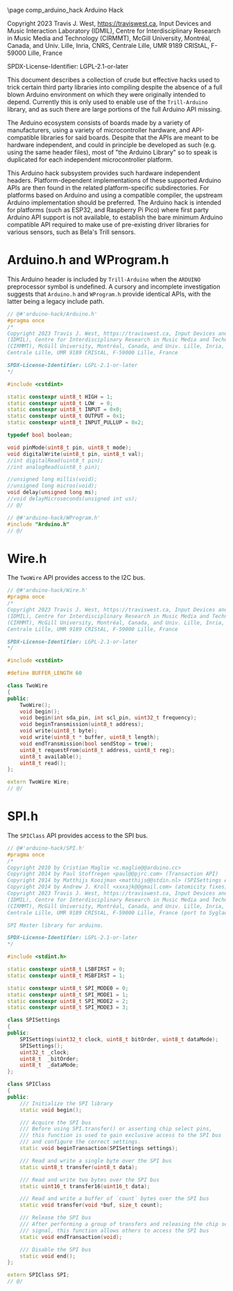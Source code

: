 \page comp_arduino_hack Arduino Hack

Copyright 2023 Travis J. West, https://traviswest.ca, Input Devices and Music Interaction Laboratory
(IDMIL), Centre for Interdisciplinary Research in Music Media and Technology
(CIRMMT), McGill University, Montréal, Canada, and Univ. Lille, Inria, CNRS,
Centrale Lille, UMR 9189 CRIStAL, F-59000 Lille, France

SPDX-License-Identifier: LGPL-2.1-or-later

This document describes a collection of crude but effective hacks used to trick
certain third party libraries into compiling despite the absence of a full
blown Arduino environment on which they were originally intended to depend.
Currently this is only used to enable use of the `Trill-Arduino` library, and
as such there are large portions of the full Arduino API missing.

The Arduino ecosystem consists of boards made by a variety of manufacturers,
using a variety of microcontroller hardware, and API-compatible libraries for
said boards. Despite that the APIs are meant to be hardware independent, and
could in principle be developed as such (e.g. using the same header files),
most of "the Arduino Library" so to speak is duplicated for each independent
microcontroller platform.

This Arduino hack subsystem provides such hardware independent headers.
Platform-dependent implementations of these supported Arduino APIs are then
found in the related platform-specific subdirectories. For platforms based on
Arduino and using a compatible compiler, the upstream Arduino implementation
should be preferred. The Arduino hack is intended for platforms (such as ESP32,
and Raspberry Pi Pico) where first party Arduino API support is not available,
to establish the bare minimum Arduino compatible API required to make use of
pre-existing driver libraries for various sensors, such as Bela's Trill sensors.

# Arduino.h and WProgram.h

This Arduino header is included by `Trill-Arduino` when the `ARDUINO`
preprocessor symbol is undefined. A cursory and incomplete investigation
suggests that `Arduino.h` and `WProgram.h` provide identical APIs, with
the latter being a legacy include path.

```cpp
// @#'arduino-hack/Arduino.h'
#pragma once
/*
Copyright 2023 Travis J. West, https://traviswest.ca, Input Devices and Music Interaction Laboratory
(IDMIL), Centre for Interdisciplinary Research in Music Media and Technology
(CIRMMT), McGill University, Montréal, Canada, and Univ. Lille, Inria, CNRS,
Centrale Lille, UMR 9189 CRIStAL, F-59000 Lille, France

SPDX-License-Identifier: LGPL-2.1-or-later
*/

#include <cstdint>

static constexpr uint8_t HIGH = 1;
static constexpr uint8_t LOW  = 0;
static constexpr uint8_t INPUT = 0x0;
static constexpr uint8_t OUTPUT = 0x1;
static constexpr uint8_t INPUT_PULLUP = 0x2;

typedef bool boolean;

void pinMode(uint8_t pin, uint8_t mode);
void digitalWrite(uint8_t pin, uint8_t val);
//int digitalRead(uint8_t pin);
//int analogRead(uint8_t pin);

//unsigned long millis(void);
//unsigned long micros(void);
void delay(unsigned long ms);
//void delayMicroseconds(unsigned int us);
// @/

// @#'arduino-hack/WProgram.h'
#include "Arduino.h"
// @/
```

# Wire.h

The `TwoWire` API provides access to the I2C bus.

```cpp
// @#'arduino-hack/Wire.h'
#pragma once
/*
Copyright 2023 Travis J. West, https://traviswest.ca, Input Devices and Music Interaction Laboratory
(IDMIL), Centre for Interdisciplinary Research in Music Media and Technology
(CIRMMT), McGill University, Montréal, Canada, and Univ. Lille, Inria, CNRS,
Centrale Lille, UMR 9189 CRIStAL, F-59000 Lille, France

SPDX-License-Identifier: LGPL-2.1-or-later
*/

#include <cstdint>

#define BUFFER_LENGTH 60

class TwoWire
{
public:
	TwoWire();
	void begin();
	void begin(int sda_pin, int scl_pin, uint32_t frequency);
	void beginTransmission(uint8_t address);
	void write(uint8_t byte);
	void write(uint8_t * buffer, uint8_t length);
	void endTransmission(bool sendStop = true);
	uint8_t requestFrom(uint8_t address, uint8_t reg);
	uint8_t available();
	uint8_t read();
};

extern TwoWire Wire;
// @/
```

# SPI.h

The `SPIClass` API provides access to the SPI bus.

```cpp
// @#'arduino-hack/SPI.h'
#pragma once
/*
Copyright 2010 by Cristian Maglie <c.maglie@@arduino.cc>
Copyright 2014 by Paul Stoffregen <paul@@pjrc.com> (Transaction API)
Copyright 2014 by Matthijs Kooijman <matthijs@@stdin.nl> (SPISettings AVR)
Copyright 2014 by Andrew J. Kroll <xxxajk@@gmail.com> (atomicity fixes)
Copyright 2023 Travis J. West, https://traviswest.ca, Input Devices and Music Interaction Laboratory
(IDMIL), Centre for Interdisciplinary Research in Music Media and Technology
(CIRMMT), McGill University, Montréal, Canada, and Univ. Lille, Inria, CNRS,
Centrale Lille, UMR 9189 CRIStAL, F-59000 Lille, France (port to Sygladry Arduino Hack)

SPI Master library for arduino.

SPDX-License-Identifier: LGPL-2.1-or-later
*/

#include <stdint.h>

static constexpr uint8_t LSBFIRST = 0;
static constexpr uint8_t MSBFIRST = 1;

static constexpr uint8_t SPI_MODE0 = 0;
static constexpr uint8_t SPI_MODE1 = 1;
static constexpr uint8_t SPI_MODE2 = 2;
static constexpr uint8_t SPI_MODE3 = 3;

class SPISettings
{
public:
    SPISettings(uint32_t clock, uint8_t bitOrder, uint8_t dataMode);
    SPISettings();
    uint32_t _clock;
    uint8_t  _bitOrder;
    uint8_t  _dataMode;
};

class SPIClass
{
public:
    /// Initialize the SPI library
    static void begin();

    /// Acquire the SPI bus
    /// Before using SPI.transfer() or asserting chip select pins,
    /// this function is used to gain exclusive access to the SPI bus
    /// and configure the correct settings.
    static void beginTransaction(SPISettings settings);

    /// Read and write a single byte over the SPI bus
    static uint8_t transfer(uint8_t data);

    /// Read and write two bytes over the SPI bus
    static uint16_t transfer16(uint16_t data);

    /// Read and write a buffer of `count` bytes over the SPI bus
    static void transfer(void *buf, size_t count);

    /// Release the SPI bus
    /// After performing a group of transfers and releasing the chip select
    /// signal, this function allows others to access the SPI bus
    static void endTransaction(void);

    /// Disable the SPI bus
    static void end();
};

extern SPIClass SPI;
// @/
```

